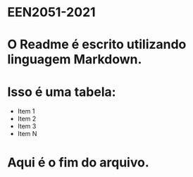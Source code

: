 # EEN2051-2021

# O Readme é escrito utilizando linguagem Markdown.

# Isso é uma tabela:
- Item 1
- Item 2
- Item 3
- Item N

# Aqui é o fim do arquivo.
